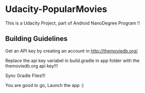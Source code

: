 # Udacity-PopularMovies

This is a Udacity Project, part of Android NanoDegree Program !! 


## Building Guidelines

Get an API key by creating an account in http://themoviedb.org/

Replace the api key variabel in build.gradle in app folder with the themoviedb.org api key!!!

Sync Gradle Files!!!

You are good to go, Launch the app :)


